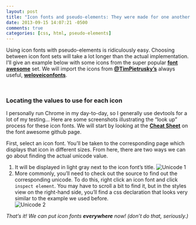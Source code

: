 ```yaml
---
layout: post
title: "Icon fonts and pseudo-elements: They were made for one another."
date: 2013-09-15 14:07:21 -0500
comments: true
categories: [css, html, pseudo-elements] 
---
```


<p>Using icon fonts with pseudo-elements is ridiculously easy. Choosing between icon font sets will take a lot longer than the actual implementation. I&rsquo;ll give an example below with some icons from the super popular <strong><a href="http://fortawesome.github.io/Font-Awesome/">font awesome</a></strong> set. We will import the icons from <strong><a href="http://twitter.com/TimPietrusky">@TimPietrusky&rsquo;s</a></strong> always useful, <strong><a href="http://weloveiconfonts.com/">weloveiconfonts</a></strong>.</p>

<pre class="codepen" data-height="300" data-type="css" data-href="KwHkf" data-user="brbcoding"><code> </code></pre>


<script async src="http://codepen.io:/assets/embed/ei.js"></script>


<h3>Locating the values to use for each icon</h3>

<p>I personally run Chrome in my day-to-day, so I generally use devtools for a lot of my testing&hellip; Here are some screenshots illustrating the &ldquo;look up&rdquo; process for these icon fonts. We will start by looking at the <strong><a href="http://fortawesome.github.io/Font-Awesome/icons/">Cheat Sheet</a></strong> on the font awesome github page.</p>

<p>First, select an icon font. You&rsquo;ll be taken to the corresponding page which displays that icon in different sizes. From here, there are two ways we can go about finding the actual unicode value.</p>

<ol>
<li>It will be displayed in light gray next to the icon font&rsquo;s title.
<img src="http://i.imgur.com/2OnWpUg.png" alt="Unicode 1" /></li>
<li>More commonly, you&rsquo;ll need to check out the source to find out the corresponding unicode. To do this, right click an icon font and click <code>inspect element</code>. You may have to scroll a bit to find it, but in the styles view on the right-hand side, you&rsquo;ll find a css declaration that looks very similar to the example we used before.<br/>
<img src="http://i.imgur.com/AHX5sRC.png" alt="Unicode 2" /></li>
</ol>


<p><em>That&rsquo;s it! We can put icon fonts <strong>everywhere</strong> now! (don&rsquo;t do that, seriously.)</em></p>
